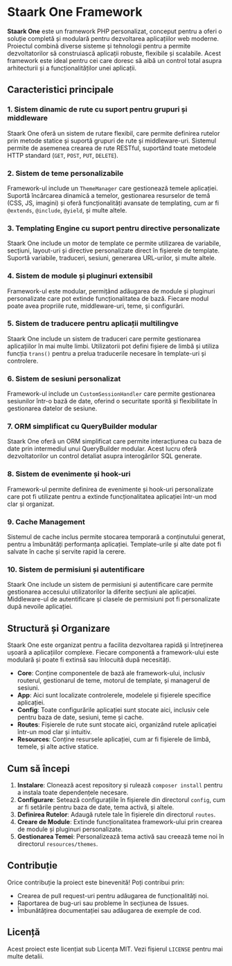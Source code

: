 # **Staark One Framework**

**Staark One** este un framework PHP personalizat, conceput pentru a oferi o soluție completă și modulară pentru dezvoltarea aplicațiilor web moderne. Proiectul combină diverse sisteme și tehnologii pentru a permite dezvoltatorilor să construiască aplicații robuste, flexibile și scalabile. Acest framework este ideal pentru cei care doresc să aibă un control total asupra arhitecturii și a funcționalităților unei aplicații.

## **Caracteristici principale**

### 1. **Sistem dinamic de rute cu suport pentru grupuri și middleware**
Staark One oferă un sistem de rutare flexibil, care permite definirea rutelor prin metode statice și suportă grupuri de rute și middleware-uri. Sistemul permite de asemenea crearea de rute RESTful, suportând toate metodele HTTP standard (`GET`, `POST`, `PUT`, `DELETE`).

### 2. **Sistem de teme personalizabile**
Framework-ul include un `ThemeManager` care gestionează temele aplicației. Suportă încărcarea dinamică a temelor, gestionarea resurselor de temă (CSS, JS, imagini) și oferă funcționalități avansate de templating, cum ar fi `@extends`, `@include`, `@yield`, și multe altele.

### 3. **Templating Engine cu suport pentru directive personalizate**
Staark One include un motor de template ce permite utilizarea de variabile, secțiuni, layout-uri și directive personalizate direct în fișierele de template. Suportă variabile, traduceri, sesiuni, generarea URL-urilor, și multe altele.

### 4. **Sistem de module și pluginuri extensibil**
Framework-ul este modular, permițând adăugarea de module și pluginuri personalizate care pot extinde funcționalitatea de bază. Fiecare modul poate avea propriile rute, middleware-uri, teme, și configurări.

### 5. **Sistem de traducere pentru aplicații multilingve**
Staark One include un sistem de traduceri care permite gestionarea aplicațiilor în mai multe limbi. Utilizatorii pot defini fișiere de limbă și utiliza funcția `trans()` pentru a prelua traducerile necesare în template-uri și controlere.

### 6. **Sistem de sesiuni personalizat**
Framework-ul include un `CustomSessionHandler` care permite gestionarea sesiunilor într-o bază de date, oferind o securitate sporită și flexibilitate în gestionarea datelor de sesiune.

### 7. **ORM simplificat cu QueryBuilder modular**
Staark One oferă un ORM simplificat care permite interacțiunea cu baza de date prin intermediul unui QueryBuilder modular. Acest lucru oferă dezvoltatorilor un control detaliat asupra interogărilor SQL generate.

### 8. **Sistem de evenimente și hook-uri**
Framework-ul permite definirea de evenimente și hook-uri personalizate care pot fi utilizate pentru a extinde funcționalitatea aplicației într-un mod clar și organizat.

### 9. **Cache Management**
Sistemul de cache inclus permite stocarea temporară a conținutului generat, pentru a îmbunătăți performanța aplicației. Template-urile și alte date pot fi salvate în cache și servite rapid la cerere.

### 10. **Sistem de permisiuni și autentificare**
Staark One include un sistem de permisiuni și autentificare care permite gestionarea accesului utilizatorilor la diferite secțiuni ale aplicației. Middleware-ul de autentificare și clasele de permisiuni pot fi personalizate după nevoile aplicației.

## **Structură și Organizare**

Staark One este organizat pentru a facilita dezvoltarea rapidă și întreținerea ușoară a aplicațiilor complexe. Fiecare componentă a framework-ului este modulară și poate fi extinsă sau înlocuită după necesități.

- **Core**: Conține componentele de bază ale framework-ului, inclusiv routerul, gestionarul de teme, motorul de template, și managerul de sesiuni.
- **App**: Aici sunt localizate controlerele, modelele și fișierele specifice aplicației.
- **Config**: Toate configurările aplicației sunt stocate aici, inclusiv cele pentru baza de date, sesiuni, teme și cache.
- **Routes**: Fișierele de rute sunt stocate aici, organizând rutele aplicației într-un mod clar și intuitiv.
- **Resources**: Conține resursele aplicației, cum ar fi fișierele de limbă, temele, și alte active statice.

## **Cum să începi**

1. **Instalare**: Clonează acest repository și rulează `composer install` pentru a instala toate dependențele necesare.
2. **Configurare**: Setează configurațiile în fișierele din directorul `config`, cum ar fi setările pentru baza de date, tema activă, și altele.
3. **Definirea Rutelor**: Adaugă rutele tale în fișierele din directorul `routes`.
4. **Creare de Module**: Extinde funcționalitatea framework-ului prin crearea de module și pluginuri personalizate.
5. **Gestionarea Temei**: Personalizează tema activă sau creează teme noi în directorul `resources/themes`.

## **Contribuție**

Orice contribuție la proiect este binevenită! Poți contribui prin:
- Crearea de pull request-uri pentru adăugarea de funcționalități noi.
- Raportarea de bug-uri sau probleme în secțiunea de Issues.
- Îmbunătățirea documentației sau adăugarea de exemple de cod.

## **Licență**

Acest proiect este licențiat sub Licența MIT. Vezi fișierul `LICENSE` pentru mai multe detalii.
